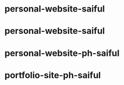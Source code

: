# personal-website-saiful
# personal-website-saiful
# personal-website-ph-saiful
# portfolio-site-ph-saiful

